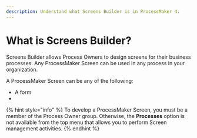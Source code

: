 ```yaml
---
description: Understand what Screens Builder is in ProcessMaker 4.
---
```


# What is Screens Builder?

Screens Builder allows Process Owners to design screens for their business processes. Any ProcessMaker Screen can be used in any process in your organization.

A ProcessMaker Screen can be any of the following:

* A form
* 
{% hint style="info" %}
To develop a ProcessMaker Screen, you must be a member of the Process Owner group. Otherwise, the **Processes** option is not available from the top menu that allows you to perform Screen management activities.
{% endhint %}

